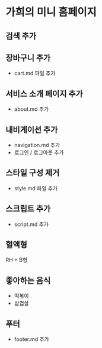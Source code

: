 # 가희의 미니 홈페이지

## 검색 추가

## 장바구니 추가

- cart.md 파일 추가

## 서비스 소개 페이지 추가

- about.md 추가

## 내비게이션 추가

- navigation.md 추가
- 로그인 / 로그아웃 추가

## 스타일 구성 제거

- style.md 파일 추가

## 스크립트 추가

- script.md 추가

## 혈액형

RH + B형

## 좋아하는 음식

- 떡볶이
- 삼겹살

## 푸터

- footer.md 추가
